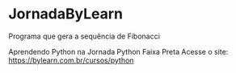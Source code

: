 # JornadaByLearn
Programa que gera a sequência de Fibonacci

Aprendendo Python na Jornada Python Faixa Preta
Acesse o site: https://bylearn.com.br/cursos/python
